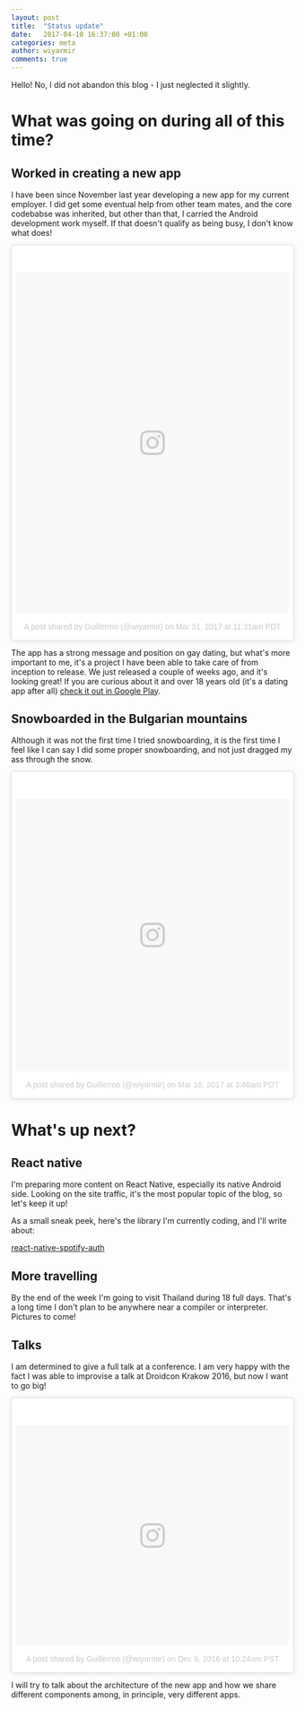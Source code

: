 ```yaml
---
layout: post
title:  "Status update"
date:   2017-04-10 16:37:00 +01:00
categories: meta
author: wiyarmir
comments: true
---
```



Hello! No, I did not abandon this blog - I just neglected it slightly.

# What was going on during all of this time?

## Worked in creating a new app

I have been since November last year developing a new app for my current employer. 
I did get some eventual help from other team mates, and the core codebabse was inherited,
but other than that, I carried the Android development work myself. If that doesn't qualify 
as being busy, I don't know what does!

<blockquote class="instagram-media" data-instgrm-version="7" style=" background:#FFF; border:0; border-radius:3px; box-shadow:0 0 1px 0 rgba(0,0,0,0.5),0 1px 10px 0 rgba(0,0,0,0.15); margin: 1px; max-width:658px; padding:0; width:99.375%; width:-webkit-calc(100% - 2px); width:calc(100% - 2px);"><div style="padding:8px;"> <div style=" background:#F8F8F8; line-height:0; margin-top:40px; padding:62.5% 0; text-align:center; width:100%;"> <div style=" background:url(data:image/png;base64,iVBORw0KGgoAAAANSUhEUgAAACwAAAAsCAMAAAApWqozAAAABGdBTUEAALGPC/xhBQAAAAFzUkdCAK7OHOkAAAAMUExURczMzPf399fX1+bm5mzY9AMAAADiSURBVDjLvZXbEsMgCES5/P8/t9FuRVCRmU73JWlzosgSIIZURCjo/ad+EQJJB4Hv8BFt+IDpQoCx1wjOSBFhh2XssxEIYn3ulI/6MNReE07UIWJEv8UEOWDS88LY97kqyTliJKKtuYBbruAyVh5wOHiXmpi5we58Ek028czwyuQdLKPG1Bkb4NnM+VeAnfHqn1k4+GPT6uGQcvu2h2OVuIf/gWUFyy8OWEpdyZSa3aVCqpVoVvzZZ2VTnn2wU8qzVjDDetO90GSy9mVLqtgYSy231MxrY6I2gGqjrTY0L8fxCxfCBbhWrsYYAAAAAElFTkSuQmCC); display:block; height:44px; margin:0 auto -44px; position:relative; top:-22px; width:44px;"></div></div><p style=" color:#c9c8cd; font-family:Arial,sans-serif; font-size:14px; line-height:17px; margin-bottom:0; margin-top:8px; overflow:hidden; padding:8px 0 7px; text-align:center; text-overflow:ellipsis; white-space:nowrap;"><a href="https://www.instagram.com/p/BSUAk5fFFyp/" style=" color:#c9c8cd; font-family:Arial,sans-serif; font-size:14px; font-style:normal; font-weight:normal; line-height:17px; text-decoration:none;" target="_blank">A post shared by Guillermo (@wiyarmir)</a> on <time style=" font-family:Arial,sans-serif; font-size:14px; line-height:17px;" datetime="2017-03-31T18:31:11+00:00">Mar 31, 2017 at 11:31am PDT</time></p></div></blockquote> <script async defer src="//platform.instagram.com/en_US/embeds.js"></script>

The app has a strong message and position on gay dating, but what's more important to me,
it's a project I have been able to take care of from inception to release. 
We just released a couple of weeks ago, and it's looking great! If you are curious about it
and over 18 years old (it's a dating app after all) 
<a href='https://play.google.com/store/apps/details?id=com.chappy.app&utm_source=GuilleBlog&pcampaignid=MKT-Other-global-all-co-prtnr-py-PartBadge-Mar2515-1'>
check it out in Google Play</a>.

## Snowboarded in the Bulgarian mountains

Although it was not the first time I tried snowboarding, it is the first time I feel like
I can say I did some proper snowboarding, and not just dragged my ass through the snow.

<blockquote class="instagram-media" data-instgrm-version="7" style=" background:#FFF; border:0; border-radius:3px; box-shadow:0 0 1px 0 rgba(0,0,0,0.5),0 1px 10px 0 rgba(0,0,0,0.15); margin: 1px; max-width:658px; padding:0; width:99.375%; width:-webkit-calc(100% - 2px); width:calc(100% - 2px);"><div style="padding:8px;"> <div style=" background:#F8F8F8; line-height:0; margin-top:40px; padding:50.0% 0; text-align:center; width:100%;"> <div style=" background:url(data:image/png;base64,iVBORw0KGgoAAAANSUhEUgAAACwAAAAsCAMAAAApWqozAAAABGdBTUEAALGPC/xhBQAAAAFzUkdCAK7OHOkAAAAMUExURczMzPf399fX1+bm5mzY9AMAAADiSURBVDjLvZXbEsMgCES5/P8/t9FuRVCRmU73JWlzosgSIIZURCjo/ad+EQJJB4Hv8BFt+IDpQoCx1wjOSBFhh2XssxEIYn3ulI/6MNReE07UIWJEv8UEOWDS88LY97kqyTliJKKtuYBbruAyVh5wOHiXmpi5we58Ek028czwyuQdLKPG1Bkb4NnM+VeAnfHqn1k4+GPT6uGQcvu2h2OVuIf/gWUFyy8OWEpdyZSa3aVCqpVoVvzZZ2VTnn2wU8qzVjDDetO90GSy9mVLqtgYSy231MxrY6I2gGqjrTY0L8fxCxfCBbhWrsYYAAAAAElFTkSuQmCC); display:block; height:44px; margin:0 auto -44px; position:relative; top:-22px; width:44px;"></div></div><p style=" color:#c9c8cd; font-family:Arial,sans-serif; font-size:14px; line-height:17px; margin-bottom:0; margin-top:8px; overflow:hidden; padding:8px 0 7px; text-align:center; text-overflow:ellipsis; white-space:nowrap;"><a href="https://www.instagram.com/p/BRxtE-dAHFh/" style=" color:#c9c8cd; font-family:Arial,sans-serif; font-size:14px; font-style:normal; font-weight:normal; line-height:17px; text-decoration:none;" target="_blank">A post shared by Guillermo (@wiyarmir)</a> on <time style=" font-family:Arial,sans-serif; font-size:14px; line-height:17px;" datetime="2017-03-18T10:46:38+00:00">Mar 18, 2017 at 3:46am PDT</time></p></div></blockquote> <script async defer src="//platform.instagram.com/en_US/embeds.js"></script>

# What's up next?

## React native

I'm preparing more content on React Native, especially its native Android side. 
Looking on the site traffic, it's the most popular topic of the blog, so let's keep it up!

As a small sneak peek, here's the library I'm currently coding, and I'll write about: 

<div class="github-card" data-github="wiyarmir/react-native-spotify-auth" data-width="620" data-height="297" data-theme="medium"></div>
<script src="//cdn.jsdelivr.net/github-cards/latest/widget.js"></script>
<noscript><a href="https://github.com/wiyarmir/react-native-spotify-auth">react-native-spotify-auth</a></noscript>

## More travelling

By the end of the week I'm going to visit Thailand during 18 full days. That's a long time
I don't plan to be anywhere near a compiler or interpreter. Pictures to come!

## Talks

I am determined to give a full talk at a conference. I am very happy with the fact I was
able to improvise a talk at Droidcon Krakow 2016, but now I want to go big!

<blockquote class="instagram-media" data-instgrm-version="7" style=" background:#FFF; border:0; border-radius:3px; box-shadow:0 0 1px 0 rgba(0,0,0,0.5),0 1px 10px 0 rgba(0,0,0,0.15); margin: 1px; max-width:658px; padding:0; width:99.375%; width:-webkit-calc(100% - 2px); width:calc(100% - 2px);"><div style="padding:8px;"> <div style=" background:#F8F8F8; line-height:0; margin-top:40px; padding:40.46296296296296% 0; text-align:center; width:100%;"> <div style=" background:url(data:image/png;base64,iVBORw0KGgoAAAANSUhEUgAAACwAAAAsCAMAAAApWqozAAAABGdBTUEAALGPC/xhBQAAAAFzUkdCAK7OHOkAAAAMUExURczMzPf399fX1+bm5mzY9AMAAADiSURBVDjLvZXbEsMgCES5/P8/t9FuRVCRmU73JWlzosgSIIZURCjo/ad+EQJJB4Hv8BFt+IDpQoCx1wjOSBFhh2XssxEIYn3ulI/6MNReE07UIWJEv8UEOWDS88LY97kqyTliJKKtuYBbruAyVh5wOHiXmpi5we58Ek028czwyuQdLKPG1Bkb4NnM+VeAnfHqn1k4+GPT6uGQcvu2h2OVuIf/gWUFyy8OWEpdyZSa3aVCqpVoVvzZZ2VTnn2wU8qzVjDDetO90GSy9mVLqtgYSy231MxrY6I2gGqjrTY0L8fxCxfCBbhWrsYYAAAAAElFTkSuQmCC); display:block; height:44px; margin:0 auto -44px; position:relative; top:-22px; width:44px;"></div></div><p style=" color:#c9c8cd; font-family:Arial,sans-serif; font-size:14px; line-height:17px; margin-bottom:0; margin-top:8px; overflow:hidden; padding:8px 0 7px; text-align:center; text-overflow:ellipsis; white-space:nowrap;"><a href="https://www.instagram.com/p/BNzmuR8BA67/" style=" color:#c9c8cd; font-family:Arial,sans-serif; font-size:14px; font-style:normal; font-weight:normal; line-height:17px; text-decoration:none;" target="_blank">A post shared by Guillermo (@wiyarmir)</a> on <time style=" font-family:Arial,sans-serif; font-size:14px; line-height:17px;" datetime="2016-12-09T18:24:00+00:00">Dec 9, 2016 at 10:24am PST</time></p></div></blockquote> <script async defer src="//platform.instagram.com/en_US/embeds.js"></script>

I will try to talk about the architecture of the new app and how we share different
components among, in principle, very different apps.
